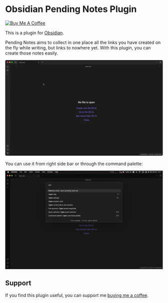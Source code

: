 # Obsidian Pending Notes Plugin
<a href="https://www.buymeacoffee.com/ulisesantana" target="_blank"><img src="https://cdn.buymeacoffee.com/buttons/v2/default-yellow.png" alt="Buy Me A Coffee" style="height: 42px !important;width: auto !important;" ></a>

This is a plugin for [Obsidian](https://obsidian.md).

Pending Notes aims to collect in one place all the links you have created on the fly while writing, but links to nowhere yet. With this plugin, you can create those notes easily.

![](docs/preview.gif)

You can use it from right side bar or through the command palette:

![](docs/command.png)

## Support 

If you find this plugin useful, you can support me [buying me a coffee](https://www.buymeacoffee.com/ulisesantana).
